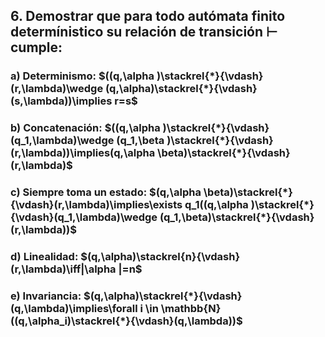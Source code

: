 ## 6. Demostrar que para todo autómata finito determínistico su relación de transición $\vdash$ cumple:

### a) Determinismo: $((q,\alpha )\stackrel{*}{\vdash} (r,\lambda)\wedge (q,\alpha)\stackrel{*}{\vdash}(s,\lambda))\implies r=s$

### b) Concatenación: $((q,\alpha )\stackrel{*}{\vdash}(q_1,\lambda)\wedge (q_1,\beta )\stackrel{*}{\vdash}(r,\lambda))\implies(q,\alpha \beta)\stackrel{*}{\vdash}(r,\lambda)$

### c) Siempre toma un estado: $(q,\alpha \beta)\stackrel{*}{\vdash}(r,\lambda)\implies\exists q_1((q,\alpha )\stackrel{*}{\vdash}(q_1,\lambda)\wedge (q_1,\beta)\stackrel{*}{\vdash}(r,\lambda))$

### d) Linealidad: $(q,\alpha)\stackrel{n}{\vdash}(r,\lambda)\iff|\alpha |=n$

### e) Invariancia: $(q,\alpha)\stackrel{*}{\vdash}(q,\lambda)\implies\forall i \in \mathbb{N}((q,\alpha_i)\stackrel{*}{\vdash}(q,\lambda))$ 
